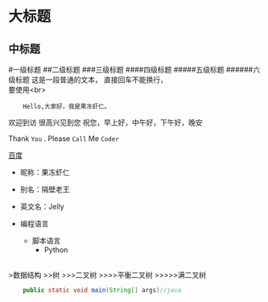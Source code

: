 大标题
====
中标题
-------
#一级标题
##二级标题
###三级标题
####四级标题
#####五级标题
######六级标题
这是一段普通的文本，
直接回车不能换行，<br>
要使用\<br><br>

        Hello,大家好，我是果冻虾仁。

欢迎到访
很高兴见到您
祝您，早上好，中午好，下午好，晚安

Thank `You` . Please `Call` Me `Coder`

[百度](http://www.baidu.com "悬停显示")

* 昵称：果冻虾仁
* 别名：隔壁老王
* 英文名：Jelly


* 编程语言
    * 脚本语言
        * Python
<br>
>数据结构
>>树
>>>二叉树
>>>>平衡二叉树
>>>>>满二叉树


```java
	public static void main(String[] args)//java
```
